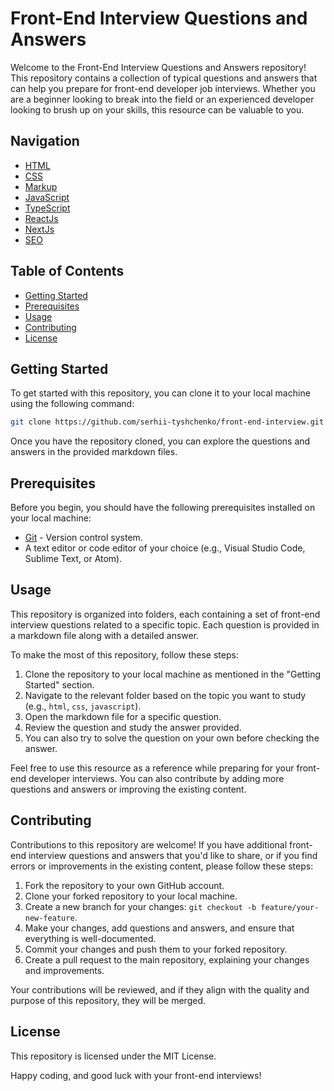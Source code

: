 # Front-End Interview Questions and Answers

Welcome to the Front-End Interview Questions and Answers repository! This repository contains a collection of typical questions and answers that can help you prepare for front-end developer job interviews. Whether you are a beginner looking to break into the field or an experienced developer looking to brush up on your skills, this resource can be valuable to you.

## Navigation
- [HTML](./html/index.md)
- [CSS](./css/css.md)
- [Markup](./markup/index.md)
- [JavaScript](./javascript/index.md)
- [TypeScript](./typescript/index.md)
- [ReactJs](./reactjs/index.md)
- [NextJs](./nextjs/index.md)
- [SEO](./seo/seo.md)

## Table of Contents

- [Getting Started](#getting-started)
- [Prerequisites](#prerequisites)
- [Usage](#usage)
- [Contributing](#contributing)
- [License](#license)

## Getting Started

To get started with this repository, you can clone it to your local machine using the following command:

```bash
git clone https://github.com/serhii-tyshchenko/front-end-interview.git
```

Once you have the repository cloned, you can explore the questions and answers in the provided markdown files.

## Prerequisites

Before you begin, you should have the following prerequisites installed on your local machine:

- [Git](https://git-scm.com/downloads) - Version control system.
- A text editor or code editor of your choice (e.g., Visual Studio Code, Sublime Text, or Atom).

## Usage

This repository is organized into folders, each containing a set of front-end interview questions related to a specific topic. Each question is provided in a markdown file along with a detailed answer.

To make the most of this repository, follow these steps:

1. Clone the repository to your local machine as mentioned in the "Getting Started" section.
2. Navigate to the relevant folder based on the topic you want to study (e.g., `html`, `css`, `javascript`).
3. Open the markdown file for a specific question.
4. Review the question and study the answer provided.
5. You can also try to solve the question on your own before checking the answer.

Feel free to use this resource as a reference while preparing for your front-end developer interviews. You can also contribute by adding more questions and answers or improving the existing content.

## Contributing

Contributions to this repository are welcome! If you have additional front-end interview questions and answers that you'd like to share, or if you find errors or improvements in the existing content, please follow these steps:

1. Fork the repository to your own GitHub account.
2. Clone your forked repository to your local machine.
3. Create a new branch for your changes: `git checkout -b feature/your-new-feature`.
4. Make your changes, add questions and answers, and ensure that everything is well-documented.
5. Commit your changes and push them to your forked repository.
6. Create a pull request to the main repository, explaining your changes and improvements.

Your contributions will be reviewed, and if they align with the quality and purpose of this repository, they will be merged.

## License

This repository is licensed under the MIT License.

Happy coding, and good luck with your front-end interviews!
